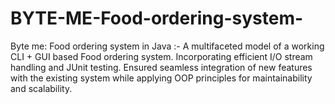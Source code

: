 # BYTE-ME-Food-ordering-system-
Byte me: Food ordering system in Java :- A multifaceted model of a working CLI + GUI based Food ordering system. Incorporating efficient I/O stream handling and JUnit testing. Ensured seamless integration of new features with the existing system while applying OOP principles for maintainability and scalability.

